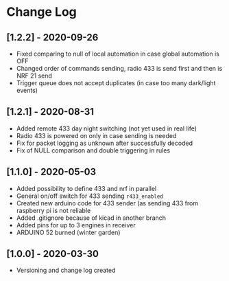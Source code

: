 # Change Log

## [1.2.2] - 2020-09-26

- Fixed comparing to null of local automation in case global automation is OFF
- Changed order of commands sending, radio 433 is send first and then is NRF 21 send
- Trigger queue does not accept duplicates (in case too many dark/light events)

## [1.2.1] - 2020-08-31

- Added remote 433 day night switching (not yet used in real life)
- Radio 433 is powered on only in case sending is needed
- Fix for packet logging as unknown after successfully decoded
- Fix of NULL comparison and double triggering in rules

## [1.1.0] - 2020-05-03

- Added possibility to define 433 and nrf in parallel
- General on/off switch for 433 sending `r433_enabled`
- Created new arduino code for 433 sender (as sending 433 from raspberry pi is not reliable
- Added .gitignore because of kicad in another branch
- Added pins for up to 3 engines in receiver
- ARDUINO 52 burned (winter garden)

## [1.0.0] - 2020-03-30

- Versioning and change log created